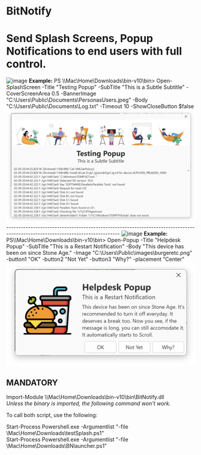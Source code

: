 # BitNotify
<H1>Send Splash Screens, Popup Notifications to end users with full control.</H1>

<img width="600" alt="image" src="https://user-images.githubusercontent.com/5659686/185092477-e9e18f17-34ed-401c-9fd9-d5cd6fc69a54.png">
<b>Example:</b> PS \\Mac\Home\Downloads\bin-v10\bin> Open-SplashScreen -Title "Testing Popup" -SubTitle "This is a Subtle Subtitle" -CoverScreenArea 0.5 -BannerImage "C:\Users\Public\Documents\PersonasUsers.jpeg" -Body "C:\Users\Public\Documents\Log.txt" -Timeout 10 -ShowCloseButton $false

<img width="610" alt="image" src="https://github.com/bitsystech/BitNotify/blob/main/BitNotify%20Splash.png">
-----------------------------------------------------------------------------------------------------------------------------

<img width="600" alt="image" src="https://user-images.githubusercontent.com/5659686/185092562-2c6493f1-c325-4ac6-a3db-a94b83892f0e.png">
<b>Example:</b> PS\\Mac\Home\Downloads\bin-v10\bin> Open-Popup -Title "Helpdesk Popup" -SubTitle "This is a Restart Notification" -Body "This device has been on since Stone Age." -Image "C:\Users\Public\images\burgeretc.png" -button1 "OK" -button2 "Not Yet" -button3 "Why?" -placement "Center"
<img width="615" alt="image" src="https://github.com/bitsystech/BitNotify/blob/main/BitNotify%20Popup.png">

<h2>MANDATORY</h2>
Import-Module \\Mac\Home\Downloads\bin-v10\bin\BitNotify.dll
<br>
<i>Unless the binary is imported, the following command won’t work.</i>

To call both script, use the following:

Start-Process Powershell.exe -Argumentlist "-file \\Mac\Home\Downloads\testSplash.ps1" <br>
Start-Process Powershell.exe -Argumentlist "-file \\Mac\Home\Downloads\BNlauncher.ps1"
